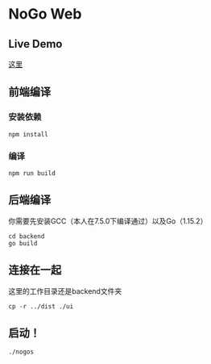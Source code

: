 # NoGo Web

## Live Demo

[这里](http://nogo.whl.red/)

## 前端编译

### 安装依赖

```shell
npm install
```

### 编译
```shell
npm run build
```

## 后端编译

你需要先安装GCC（本人在7.5.0下编译通过）以及Go（1.15.2）

```shell
cd backend
go build
```

## 连接在一起

这里的工作目录还是backend文件夹

```shell
cp -r ../dist ./ui
```

## 启动！

```shell
./nogos
```


